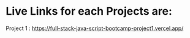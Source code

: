 # Live Links for each Projects are: 

Project 1 :  https://full-stack-java-script-bootcamp-project1.vercel.app/